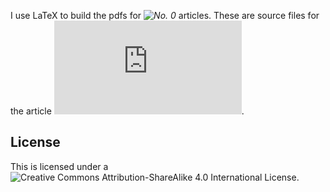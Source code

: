 I use LaTeX to build the pdfs for *![No. 0](http://thenumberzero.blogspot.com)* articles. These are source files for the article *![A No-install Solution to Enabling/Disabling the Titlebar in Xfce](http://thenumberzero.blogspot.com/2014/07/a-no-install-solution-to.html)*.

## License

This is licensed under a ![Creative Commons Attribution-ShareAlike 4.0 International License](https://creativecommons.org/licenses/by-sa/4.0/).
